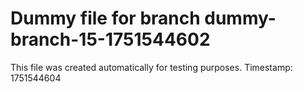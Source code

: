 # Dummy file for branch dummy-branch-15-1751544602

This file was created automatically for testing purposes.
Timestamp: 1751544604
